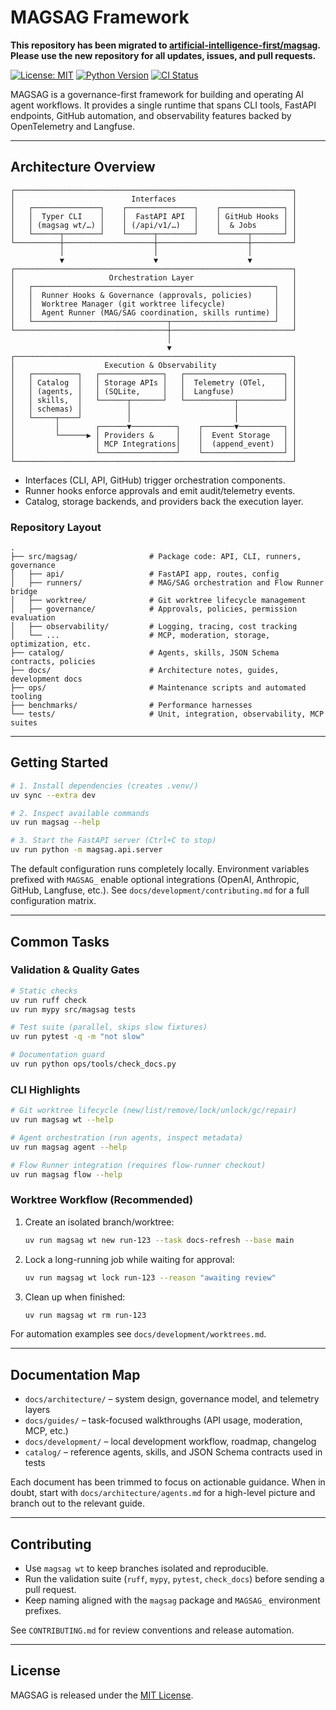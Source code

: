 # MAGSAG Framework

**This repository has been migrated to [artificial-intelligence-first/magsag](https://github.com/artificial-intelligence-first/magsag). Please use the new repository for all updates, issues, and pull requests.**

[![License: MIT](https://img.shields.io/badge/License-MIT-yellow.svg)](./LICENSE)
[![Python Version](https://img.shields.io/badge/python-3.12+-blue.svg)](https://www.python.org/downloads/)
[![CI Status](https://img.shields.io/github/actions/workflow/status/artificial-intelligence-first/magsag/ci.yml?branch=main&label=CI)](https://github.com/artificial-intelligence-first/magsag/actions/workflows/ci.yml?branch=main)

MAGSAG is a governance-first framework for building and operating AI agent workflows.
It provides a single runtime that spans CLI tools, FastAPI endpoints, GitHub
automation, and observability features backed by OpenTelemetry and Langfuse.

---

## Architecture Overview

```
┌──────────────────────────────────────────────────────────────┐
│                          Interfaces                          │
│   ┌───────────────┐    ┌───────────────┐    ┌──────────────┐ │
│   │  Typer CLI    │    │  FastAPI API  │    │ GitHub Hooks │ │
│   │ (magsag wt/…) │    │ (/api/v1/…)   │    │  & Jobs      │ │
│   └──────┬────────┘    └──────┬────────┘    └──────┬───────┘ │
└──────────┼────────────────────┼────────────────────┼─────────┘
           │                    │                    │
           ▼                    ▼                    ▼
┌──────────────────────────────────────────────────────────────┐
│                     Orchestration Layer                      │
│   ┌──────────────────────────────────────────────────────┐   │
│   │  Runner Hooks & Governance (approvals, policies)     │   │
│   │  Worktree Manager (git worktree lifecycle)           │   │
│   │  Agent Runner (MAG/SAG coordination, skills runtime) │   │
│   └──────────────────────────────┬───────────────────────┘   │
└──────────────────────────────────┼───────────────────────────┘
                                   │
                                   ▼
┌──────────────────────────────────────────────────────────────┐
│                    Execution & Observability                 │
│   ┌──────────┐   ┌──────────────┐   ┌──────────────────────┐ │
│   │ Catalog  │   │ Storage APIs │   │  Telemetry (OTel,    │ │
│   │ (agents, │   │ (SQLite,     │   │  Langfuse)           │ │
│   │ skills,  │   └──────┬───────┘   └───────────┬──────────┘ │
│   │ schemas) │          │                       │            │
│   └─────┬────┘          │                       │            │
│         │        ┌──────▼──────────┐    ┌───────▼──────────┐ │
│         └──────▶ │ Providers &     │    │  Event Storage   │ │
│                  │ MCP Integrations│    │  (append_event)  │ │
│                  └─────────────────┘    └──────────────────┘ │
└──────────────────────────────────────────────────────────────┘
```

- Interfaces (CLI, API, GitHub) trigger orchestration components.
- Runner hooks enforce approvals and emit audit/telemetry events.
- Catalog, storage backends, and providers back the execution layer.

### Repository Layout

```
.
├── src/magsag/                # Package code: API, CLI, runners, governance
│   ├── api/                   # FastAPI app, routes, config
│   ├── runners/               # MAG/SAG orchestration and Flow Runner bridge
│   ├── worktree/              # Git worktree lifecycle management
│   ├── governance/            # Approvals, policies, permission evaluation
│   ├── observability/         # Logging, tracing, cost tracking
│   └── ...                    # MCP, moderation, storage, optimization, etc.
├── catalog/                   # Agents, skills, JSON Schema contracts, policies
├── docs/                      # Architecture notes, guides, development docs
├── ops/                       # Maintenance scripts and automated tooling
├── benchmarks/                # Performance harnesses
└── tests/                     # Unit, integration, observability, MCP suites
```

---

## Getting Started

```bash
# 1. Install dependencies (creates .venv/)
uv sync --extra dev

# 2. Inspect available commands
uv run magsag --help

# 3. Start the FastAPI server (Ctrl+C to stop)
uv run python -m magsag.api.server
```

The default configuration runs completely locally. Environment variables prefixed
with `MAGSAG_` enable optional integrations (OpenAI, Anthropic, GitHub, Langfuse,
etc.). See `docs/development/contributing.md` for a full configuration matrix.

---

## Common Tasks

### Validation & Quality Gates

```bash
# Static checks
uv run ruff check
uv run mypy src/magsag tests

# Test suite (parallel, skips slow fixtures)
uv run pytest -q -m "not slow"

# Documentation guard
uv run python ops/tools/check_docs.py
```

### CLI Highlights

```bash
# Git worktree lifecycle (new/list/remove/lock/unlock/gc/repair)
uv run magsag wt --help

# Agent orchestration (run agents, inspect metadata)
uv run magsag agent --help

# Flow Runner integration (requires flow-runner checkout)
uv run magsag flow --help
```

### Worktree Workflow (Recommended)

1. Create an isolated branch/worktree:
   ```bash
   uv run magsag wt new run-123 --task docs-refresh --base main
   ```
2. Lock a long-running job while waiting for approval:
   ```bash
   uv run magsag wt lock run-123 --reason "awaiting review"
   ```
3. Clean up when finished:
   ```bash
   uv run magsag wt rm run-123
   ```

For automation examples see `docs/development/worktrees.md`.

---

## Documentation Map

- `docs/architecture/` – system design, governance model, and telemetry layers
- `docs/guides/` – task-focused walkthroughs (API usage, moderation, MCP, etc.)
- `docs/development/` – local development workflow, roadmap, changelog
- `catalog/` – reference agents, skills, and JSON Schema contracts used in tests

Each document has been trimmed to focus on actionable guidance. When in doubt,
start with `docs/architecture/agents.md` for a high-level picture and branch out
to the relevant guide.

---

## Contributing

- Use `magsag wt` to keep branches isolated and reproducible.
- Run the validation suite (`ruff`, `mypy`, `pytest`, `check_docs`) before sending
a pull request.
- Keep naming aligned with the `magsag` package and `MAGSAG_` environment prefixes.

See `CONTRIBUTING.md` for review conventions and release automation.

---

## License

MAGSAG is released under the [MIT License](./LICENSE).
